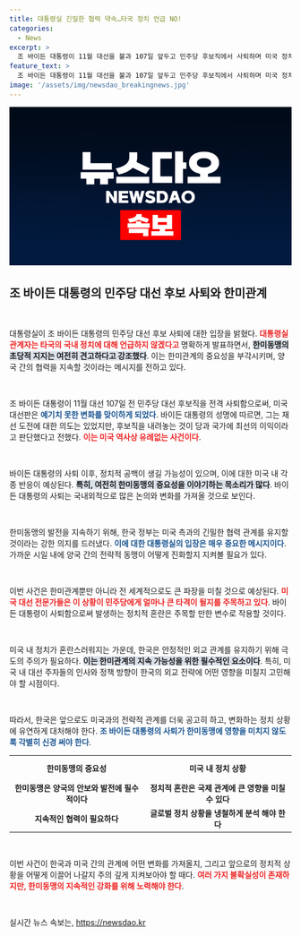 ```yaml
---
title: 대통령실 긴밀한 협력 약속…타국 정치 언급 NO!
categories:
  - News
excerpt: >
  조 바이든 대통령이 11월 대선을 불과 107일 앞두고 민주당 후보직에서 사퇴하며 미국 정치에 초유의 혼란이 예고됐다. 대통령실은 한미동맹에 대한 지지를 강조하며 향후 긴밀한 협력을 다짐했다. 클릭을 유도하는 이 중요한 순간을 놓치지 마세요!
feature_text: >
  조 바이든 대통령이 11월 대선을 불과 107일 앞두고 민주당 후보직에서 사퇴하며 미국 정치에 초유의 혼란이 예고됐다. 대통령실은 한미동맹에 대한 지지를 강조하며 향후 긴밀한 협력을 다짐했다. 클릭을 유도하는 이 중요한 순간을 놓치지 마세요!
image: '/assets/img/newsdao_breakingnews.jpg'
---
```


<p><img src="/assets/img/newsdao_breakingnews.jpg" alt="firstkoreanews 속보" /></p>

<h2 data-ke-size="size26">조 바이든 대통령의 민주당 대선 후보 사퇴와 한미관계</h2>

<p data-ke-size="size16">&nbsp;</p>

<p>대통령실이 조 바이든 대통령의 민주당 대선 후보 사퇴에 대한 입장을 밝혔다. <b><span style="color: #ee2323;">대통령실 관계자는 타국의 국내 정치에 대해 언급하지 않겠다고 </span></b>명확하게 발표하면서, <b><span style="background-color: #21538527;">한미동맹의 초당적 지지는 여전히 견고하다고 강조했다</span></b>. 이는 한미관계의 중요성을 부각시키며, 양국 간의 협력을 지속할 것이라는 메시지를 전하고 있다.</p>

<p data-ke-size="size16">&nbsp;</p>

<p>조 바이든 대통령이 11월 대선 107일 전 민주당 대선 후보직을 전격 사퇴함으로써, 미국 대선판은 <b><span style="color: #1a5490;">예기치 못한 변화를 맞이하게 되었다</span></b>. 바이든 대통령의 성명에 따르면, 그는 재선 도전에 대한 의도는 있었지만, 후보직을 내려놓는 것이 당과 국가에 최선의 이익이라고 판단했다고 전했다. <b><span style="color: #ee2323;">이는 미국 역사상 유례없는 사건이다</span></b>.</p>

<p data-ke-size="size16">&nbsp;</p>

<p>바이든 대통령의 사퇴 이후, 정치적 공백이 생길 가능성이 있으며, 이에 대한 미국 내 각종 반응이 예상된다. <b><span style="background-color: #21538527;">특히, 여전히 한미동맹의 중요성을 이야기하는 목소리가 많다</span></b>. 바이든 대통령의 사퇴는 국내외적으로 많은 논의와 변화를 가져올 것으로 보인다.</p>

<p data-ke-size="size16">&nbsp;</p>

<p>한미동맹의 발전을 지속하기 위해, 한국 정부는 미국 측과의 긴밀한 협력 관계를 유지할 것이라는 강한 의지를 드러냈다. <b><span style="color: #1a5490;">이에 대한 대통령실의 입장은 매우 중요한 메시지이다</span></b>. 가까운 시일 내에 양국 간의 전략적 동맹이 어떻게 진화할지 지켜볼 필요가 있다.</p>

<p data-ke-size="size16">&nbsp;</p>

<p>이번 사건은 한미관계뿐만 아니라 전 세계적으로도 큰 파장을 미칠 것으로 예상된다. <b><span style="color: #ee2323;">미국 대선 전문가들은 이 상황이 민주당에게 얼마나 큰 타격이 될지를 주목하고 있다</span></b>. 바이든 대통령이 사퇴함으로써 발생하는 정치적 혼란은 주목할 만한 변수로 작용할 것이다. </p>

<p data-ke-size="size16">&nbsp;</p>

<p>미국 내 정치가 혼란스러워지는 가운데, 한국은 안정적인 외교 관계를 유지하기 위해 극도의 주의가 필요하다. <b><span style="background-color: #21538527;">이는 한미관계의 지속 가능성을 위한 필수적인 요소이다</span></b>. 특히, 미국 내 대선 주자들의 인사와 정책 방향이 한국의 외교 전략에 어떤 영향을 미칠지 고민해야 할 시점이다.</p>

<p data-ke-size="size16">&nbsp;</p>

<p>따라서, 한국은 앞으로도 미국과의 전략적 관계를 더욱 공고히 하고, 변화하는 정치 상황에 유연하게 대처해야 한다. <b><span style="color: #1a5490;">조 바이든 대통령의 사퇴가 한미동맹에 영향을 미치지 않도록 각별히 신경 써야 한다</span></b>. </p>

<table style="width: 100%; border-collapse: collapse;">
<tr>
<td style="text-align: center; height: 40px;"><b>한미동맹의 중요성</b></td>
<td style="text-align: center; height: 40px;"><b>미국 내 정치 상황</b></td>
</tr>
<tr>
<td style="text-align: center; height: 17px;"><b>한미동맹은 양국의 안보와 발전에 필수적이다</b></td>
<td style="text-align: center; height: 17px;"><b>정치적 혼란은 국제 관계에 큰 영향을 미칠 수 있다</b></td>
</tr>
<tr>
<td style="text-align: center; height: 17px;"><b>지속적인 협력이 필요하다</b></td>
<td style="text-align: center; height: 17px;"><b>글로벌 정치 상황을 냉철하게 분석 해야 한다</b></td>
</tr>
</table>

<p data-ke-size="size16">&nbsp;</p>

<p>이번 사건이 한국과 미국 간의 관계에 어떤 변화를 가져올지, 그리고 앞으로의 정치적 상황을 어떻게 이끌어 나갈지 주의 깊게 지켜보아야 할 때다. <b><span style="color: #ee2323;">여러 가지 불확실성이 존재하지만, 한미동맹의 지속적인 강화를 위해 노력해야 한다</span></b>. </p>

<p data-ke-size="size16">&nbsp;</p>
실시간 뉴스 속보는, <a href="https://newsdao.kr" rel="dofollow">https://newsdao.kr</a>


